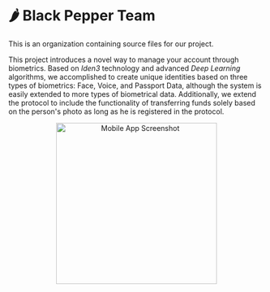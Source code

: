 # :hot_pepper: Black Pepper Team

This is an organization containing source files for our project. 

This project introduces a novel way to manage your account through biometrics. 
Based on _Iden3_ technology and advanced _Deep Learning_ algorithms, we accomplished to create unique identities based on three types of biometrics: 
Face, Voice, and Passport Data, although the system is easily extended to more types of biometrical data. 
Additionally, we extend the protocol to include the functionality of transferring funds solely based on the person's photo 
as long as he is registered in the protocol.

<p align="center">
  <img width="317" alt="Mobile App Screenshot" src="https://github.com/Black-Pepper-Team/.github/assets/29094239/245d7335-6ee7-4d1e-adee-97e4e3268c75">
</p>
